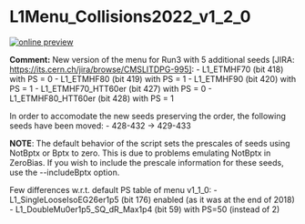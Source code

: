 # L1Menu_Collisions2022_v1_2_0

[![online preview](https://img.shields.io/badge/Online%20preview-click%20here-blue)](https://htmlpreview.github.io/?https://github.com/caruta/L1MenuRun3/blob/patch-1/development/L1Menu_Collisions2022_v1_2_0/L1Menu_Collisions2022_v1_2_0.html)

**Comment:** 
New version of the menu for Run3 with 5 additional seeds [JIRA: https://its.cern.ch/jira/browse/CMSLITDPG-995]:
    - L1_ETMHF70 (bit 418) with PS = 0
    - L1_ETMHF80 (bit 419) with PS = 1
    - L1_ETMHF90 (bit 420) with PS = 1
    - L1_ETMHF70_HTT60er (bit 427) with PS = 0
    - L1_ETMHF80_HTT60er (bit 428) with PS = 1

In order to accomodate the new seeds preserving the order, the following seeds have been moved:
    - 428-432 -> 429-433

**NOTE**: The default behavior of the script sets the prescales of seeds using NotBptx or Bptx to zero. This is due to problems emulating NotBptx in ZeroBias. If you wish to include the prescale information for these seeds, use the --includeBptx option.

Few differences w.r.t. default PS table of menu v1_1_0:
    - L1_SingleLooseIsoEG26er1p5 (bit 176) enabled (as it was at the end of 2018)
    - L1_DoubleMu0er1p5_SQ_dR_Max1p4 (bit 59) with PS=50 (instead of 2)
